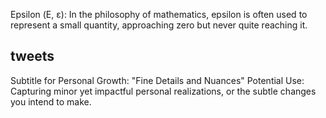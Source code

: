 Epsilon (Ε, ε): In the philosophy of mathematics, epsilon is often used to represent a small quantity, approaching zero but never quite reaching it.

## tweets

Subtitle for Personal Growth: "Fine Details and Nuances"
    Potential Use: Capturing minor yet impactful personal realizations, or the subtle changes you intend to make.
